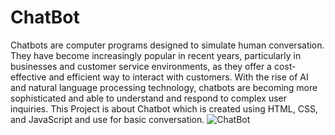 # ChatBot
Chatbots are computer programs designed to simulate human conversation. They have become increasingly popular in recent years, particularly in businesses and customer service environments, as they offer a cost-effective and efficient way to interact with customers. With the rise of AI and natural language processing technology, chatbots are becoming more sophisticated and able to understand and respond to complex user inquiries.
This Project is about Chatbot which is created using HTML, CSS, and JavaScript and use for basic conversation.
![ChatBot](https://github.com/viswajitverma/ChatBot/assets/114184311/c34a7c36-2304-4d9d-b450-17dea4c54dd1)



